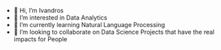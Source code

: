- 👋 Hi, I’m Ivandros
- 👀 I’m interested in Data Analytics
- 🌱 I’m currently learning Natural Language Processing 
- 💞️ I’m looking to collaborate on Data Science Projects that have the real impacts for People


<!---
Ivan2911/Ivan2911 is a ✨ special ✨ repository because its `README.md` (this file) appears on your GitHub profile.
You can click the Preview link to take a look at your changes.
--->
